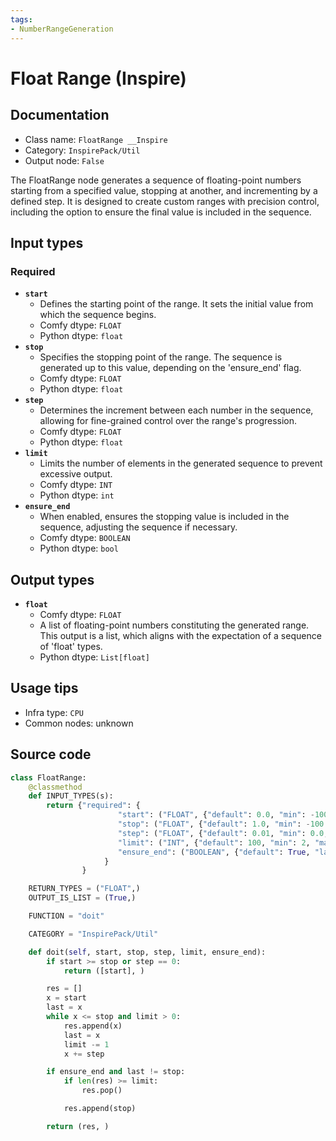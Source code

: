 ```yaml
---
tags:
- NumberRangeGeneration
---
```


# Float Range (Inspire)
## Documentation
- Class name: `FloatRange __Inspire`
- Category: `InspirePack/Util`
- Output node: `False`

The FloatRange node generates a sequence of floating-point numbers starting from a specified value, stopping at another, and incrementing by a defined step. It is designed to create custom ranges with precision control, including the option to ensure the final value is included in the sequence.
## Input types
### Required
- **`start`**
    - Defines the starting point of the range. It sets the initial value from which the sequence begins.
    - Comfy dtype: `FLOAT`
    - Python dtype: `float`
- **`stop`**
    - Specifies the stopping point of the range. The sequence is generated up to this value, depending on the 'ensure_end' flag.
    - Comfy dtype: `FLOAT`
    - Python dtype: `float`
- **`step`**
    - Determines the increment between each number in the sequence, allowing for fine-grained control over the range's progression.
    - Comfy dtype: `FLOAT`
    - Python dtype: `float`
- **`limit`**
    - Limits the number of elements in the generated sequence to prevent excessive output.
    - Comfy dtype: `INT`
    - Python dtype: `int`
- **`ensure_end`**
    - When enabled, ensures the stopping value is included in the sequence, adjusting the sequence if necessary.
    - Comfy dtype: `BOOLEAN`
    - Python dtype: `bool`
## Output types
- **`float`**
    - Comfy dtype: `FLOAT`
    - A list of floating-point numbers constituting the generated range. This output is a list, which aligns with the expectation of a sequence of 'float' types.
    - Python dtype: `List[float]`
## Usage tips
- Infra type: `CPU`
- Common nodes: unknown


## Source code
```python
class FloatRange:
    @classmethod
    def INPUT_TYPES(s):
        return {"required": {
                        "start": ("FLOAT", {"default": 0.0, "min": -100.0, "max": 100.0, 'step': 0.000000001}),
                        "stop": ("FLOAT", {"default": 1.0, "min": -100.0, "max": 100.0, 'step': 0.000000001}),
                        "step": ("FLOAT", {"default": 0.01, "min": 0.0, "max": 100.0, 'step': 0.000000001}),
                        "limit": ("INT", {"default": 100, "min": 2, "max": 4096, "step": 1}),
                        "ensure_end": ("BOOLEAN", {"default": True, "label_on": "enable", "label_off": "disable"}),
                     }
                }

    RETURN_TYPES = ("FLOAT",)
    OUTPUT_IS_LIST = (True,)

    FUNCTION = "doit"

    CATEGORY = "InspirePack/Util"

    def doit(self, start, stop, step, limit, ensure_end):
        if start >= stop or step == 0:
            return ([start], )

        res = []
        x = start
        last = x
        while x <= stop and limit > 0:
            res.append(x)
            last = x
            limit -= 1
            x += step

        if ensure_end and last != stop:
            if len(res) >= limit:
                res.pop()

            res.append(stop)

        return (res, )

```
